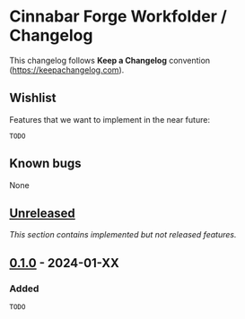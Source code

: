 # Cinnabar Forge Workfolder / Changelog

This changelog follows **Keep a Changelog** convention (<https://keepachangelog.com>).

## Wishlist

Features that we want to implement in the near future:

```
TODO
```

## Known bugs

None

## [Unreleased]

_This section contains implemented but not released features._

## [0.1.0] - 2024-01-XX

### Added

```
TODO
```

[unreleased]: https://github.com/cinnabar-forge/cf-workfolder/compare/v0.1.0...HEAD
[0.1.0]: https://github.com/cinnabar-forge/cf-workfolder/releases/tag/v0.1.0
